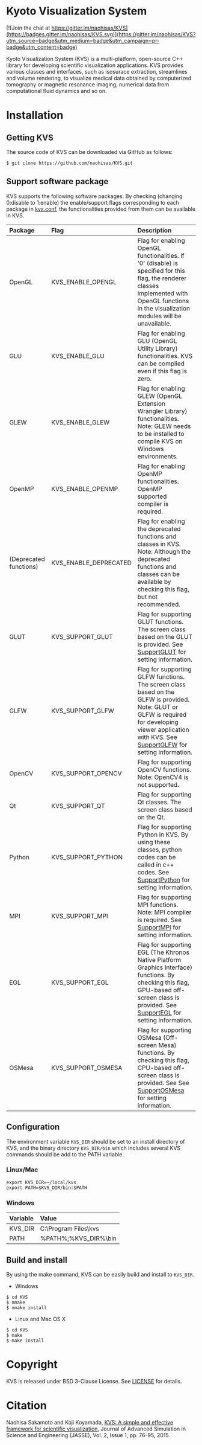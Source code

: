 Kyoto Visualization System
===
[![Join the chat at https://gitter.im/naohisas/KVS](https://badges.gitter.im/naohisas/KVS.svg)](https://gitter.im/naohisas/KVS?utm_source=badge&utm_medium=badge&utm_campaign=pr-badge&utm_content=badge)

Kyoto Visualization System (KVS) is a multi-platform, open-source C++ library for developing scientific visualization applications. KVS provides various classes and interfaces, such as isosurace extraction, streamlines and volume rendering, to visualize medical data obtained by computerized tomography or magnetic resonance imaging, numerical data from computational fluid dynamics and so on.

# Installation

## Getting KVS
The source code of KVS can be downloaded via GitHub as follows:
```
$ git clone https://github.com/naohisas/KVS.git
```

## Support software package
KVS supports the following software packages. By checking (changing 0:disable to 1:enable) the enable/support flags corresponding to each package in [kvs.conf](https://github.com/naohisas/KVS/blob/develop/kvs.conf), the functionalities provided from them can be available in KVS.

|Package|Flag|Description|
|:--|:--|:--|
|OpenGL|KVS_ENABLE_OPENGL|Flag for enabling OpenGL functionalities. If '0' (disable) is specified for this flag, the renderer classes implemented with OpenGL functions in the visualization modules will be unavailable.|
|GLU|KVS_ENABLE_GLU|Flag for enabling GLU (OpenGL Utility Library) functionalities. KVS can be complied even if this flag is zero.|
|GLEW|KVS_ENABLE_GLEW|Flag for enabling GLEW (OpenGL Extension Wrangler Library) functionalities. Note: GLEW needs to be installed to compile KVS on Windows environments.|
|OpenMP|KVS_ENABLE_OPENMP|Flag for enabling OpenMP functionalities. OpenMP supported compiler is required.|
|(Deprecated functions)|KVS_ENABLE_DEPRECATED|Flag for enabling the deprecated functions and classes in KVS. Note: Although the deprecated functions and classes can be available by checking this flag, but not recommended.|
|GLUT|KVS_SUPPORT_GLUT|Flag for supporting GLUT functions. The screen class based on the GLUT is provided. See [SupportGLUT](Source/SupportGLUT) for setting information.|
|GLFW|KVS_SUPPORT_GLFW|Flag for supporting GLFW functions. The screen class based on the GLFW is provided. Note: GLUT or GLFW is required for developing viewer application with KVS. See [SupportGLFW](Source/SupportGLFW) for setting information.|
|OpenCV|KVS_SUPPORT_OPENCV|Flag for supporting OpenCV functions. Note: OpenCV4 is not supported.|
|Qt|KVS_SUPPORT_QT|Flag for supporting Qt classes. The screen class based on the Qt.|
|Python|KVS_SUPPORT_PYTHON|Flag for supporting Python in KVS. By using these classes, python codes can be called in c++ codes. See [SupportPython](Source/SupportPython) for setting information.|
|MPI|KVS_SUPPORT_MPI|Flag for supporting MPI functions. Note: MPI compiler is required. See [SupportMPI](Source/SupportMPI) for setting information.|
|EGL|KVS_SUPPORT_EGL|Flag for supporting EGL (The Khronos Native Platform Graphics Interface) functions. By checking this flag, GPU-based off-screen class is provided. See [SupportEGL](Source/SupportEGL) for setting information.|
|OSMesa|KVS_SUPPORT_OSMESA|Flag for supporting OSMesa (Off-screen Mesa) functions. By checking this flag, CPU-based off-screen class is provided. See See [SupportOSMesa](Source/SupportOSMesa) for setting information.|

## Configuration
The environment variable ```KVS_DIR``` should be set to an install directory of KVS, and the binary directory ```KVS_DIR/bin``` which includes several KVS commands should be add to the PATH variable.

### Linux/Mac
```
export KVS_DIR=~/local/kvs
export PATH=$KVS_DIR/bin:$PATH
```

### Windows

|Variable|Value|
|:-------|:----|
|KVS_DIR |C:\Program Files\kvs|
|PATH|%PATH%;%KVS_DIR%\bin|

## Build and install
By using the make command, KVS can be easily build and install to ```KVS_DIR```.

+ Windows
```
$ cd KVS
$ nmake
$ nmake install
```

+ Linux and Mac OS X
```
$ cd KVS
$ make
$ make install
```

# Copyright
KVS is released under BSD 3-Clause License. See [LICENSE](LICENSE) for details.

# Citation
Naohisa Sakamoto and Koji Koyamada, [KVS: A simple and effective framework for scientific visualization](https://www.jstage.jst.go.jp/article/jasse/2/1/2_76/_article/-char/en), Journal of Advanced Simulation in Science and Engineering (JASSE), Vol. 2, Issue 1, pp. 76-95, 2015.
